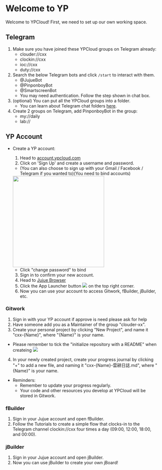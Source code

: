 # Welcome to YP

Welcome to YPCloud! 
First, we need to set up our own working space.

## Telegram
1. Make sure you have joined these YPCloud groups on Telegram already:
    * clouder://cxx
    * clockin://cxx
    * ioc://cxx
    * duty://cxx
2. Search the below Telegram bots and click `/start` to interact with them.
    * @JujueBot
    * @PinponboyBot
    * @SmartscreenBot
    * You may need authentication. Follow the step shown in chat box.
3. (optional) You can put all the YPCloud groups into a folder.
    * You can learn about Telegram chat folders [here](https://telegram.org/blog/folders).
4. Create 2 groups on Telegram, add PinponboyBot in the group:
    * my://daily
    * lab://

## YP Account
* Create a YP account:
    1. Head to [account.ypcloud.com](https://account.ypcloud.com/#/login)
    2. Click on 'Sign Up' and create a username and password.
    * (You can also choose to sign up with your Gmail / Facebook / Telegram if you wanted to)(You need to bind accounts)
    <img src="https://i.imgur.com/TAbqWvv.png" width=300 height=300> 
    
    * Click "change password" to bind
    
    3. Sign in to confirm your new account.
    4. Head to [Jujue Browser](https://jujue.app/browser)
    5. Click the App Launcher button ![](https://i.imgur.com/3eNN7Er.png) on the top right corner.
    6. Now you can use your account to access Gitwork, fBuilder, jBuilder, etc.

### Gitwork
1. Sign in with your YP account if approve is need please ask for help
2. Have someone add you as a Maintainer of the group "clouder-xx".
3. Create your personal project by clicking "New Project", and name it "cxx-{Name}", where "{Name}" is your name.
* Please remember to tick the "initialize repository with a README" when createing 
![](https://i.imgur.com/H4ZX5na.png)
4. In your newly created project, create your progress journal by clicking "+" to add a new file, and naming it "cxx-{Name}-雲耕日誌.md", where "{Name}" is your name.

* Reminders: 
    * Remember to update your progress regularly.
    * Your code and other resources you develop at YPCloud will be stored in Gitwork.

### fBuilder
1. Sign in your Jujue account and open fBuilder.
2. Follow the Tutorials to create a simple flow that clocks-in to the Telegram channel clockin://cxx four times a day (09:00, 12:00, 18:00, and 00:00).

### jBuilder
1. Sign in your Jujue account and open jBuilder.
2. Now you can use jBuilder to create your own jBoard!
